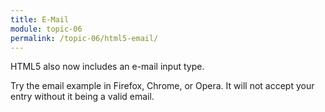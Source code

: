```yaml
---
title: E-Mail
module: topic-06
permalink: /topic-06/html5-email/
---
```


<div class="divider-heading"></div>

HTML5 also now includes an e-mail input type.

Try the email example in Firefox, Chrome, or Opera. It will not accept your entry without it being a valid email.


<div class="codepen-embed">
  <p data-height="300" data-theme-id="30567" data-slug-hash="LzOGrw" data-default-tab="html,result" data-user="Media-Ed-Online" data-embed-version="2" data-pen-title="Topic-05: New HTML5 Elements, Pt. 3" class="codepen"></p>
</div>
